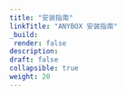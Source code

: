 ```yaml
---
title: "安装指南"
linkTitle: "ANYBOX 安装指南"
_build:
 render: false 
description:
draft: false
collapsible: true
weight: 20
---
```

